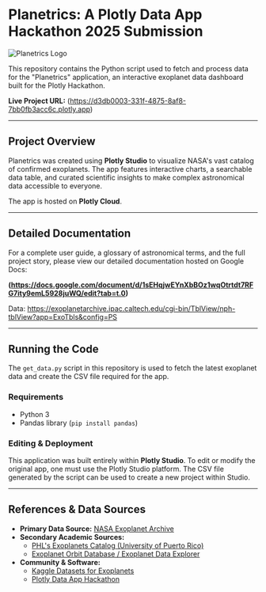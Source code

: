 
# Planetrics: A Plotly Data App Hackathon 2025 Submission

![Planetrics Logo](URL_to_your_uploaded_logo_image)

This repository contains the Python script used to fetch and process data for the "Planetrics" application, an interactive exoplanet data dashboard built for the Plotly Hackathon.

**Live Project URL:** (https://d3db0003-331f-4875-8af8-7bb0fb3acc6c.plotly.app)

---

## Project Overview

Planetrics was created using **Plotly Studio** to visualize NASA's vast catalog of confirmed exoplanets. The app features interactive charts, a searchable data table, and curated scientific insights to make complex astronomical data accessible to everyone.

The app is hosted on **Plotly Cloud**.

---

## Detailed Documentation

For a complete user guide, a glossary of astronomical terms, and the full project story, please view our detailed documentation hosted on Google Docs:

**(https://docs.google.com/document/d/1sEHqjwEYnXbBOz1wqOtrtdt7RFG7ity9emL5928juWQ/edit?tab=t.0)**



Data:
https://exoplanetarchive.ipac.caltech.edu/cgi-bin/TblView/nph-tblView?app=ExoTbls&config=PS

---

## Running the Code

The `get_data.py` script in this repository is used to fetch the latest exoplanet data and create the CSV file required for the app.

### Requirements
* Python 3
* Pandas library (`pip install pandas`)

### Editing & Deployment
This application was built entirely within **Plotly Studio**. To edit or modify the original app, one must use the Plotly Studio platform. The CSV file generated by the script can be used to create a new project within Studio.

---

## References & Data Sources

* **Primary Data Source:** [NASA Exoplanet Archive](https://exoplanetarchive.ipac.caltech.edu)
* **Secondary Academic Sources:**
    * [PHL's Exoplanets Catalog (University of Puerto Rico)](https://phl.upr.edu/projects/habitable-exoplanets-catalog/hec-data-of-potentially-habitable-worlds/phls-exoplanets-catalog)
    * [Exoplanet Orbit Database / Exoplanet Data Explorer](http://exoplanets.org)
* **Community & Software:**
    * [Kaggle Datasets for Exoplanets](https://www.kaggle.com/datasets/arashnic/exoplanets)
    * [Plotly Data App Hackathon](https://plotly.devpost.com/)
